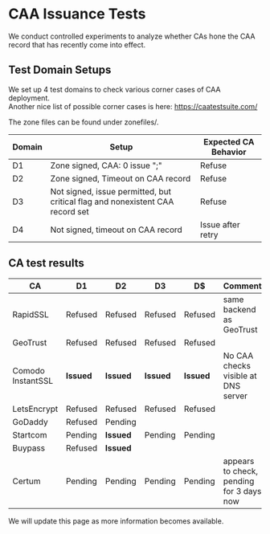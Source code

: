# CAA Issuance Tests

We conduct controlled experiments to analyze whether CAs hone the CAA record that has recently come into effect. 

## Test Domain Setups

We set up 4 test domains to check various corner cases of CAA deployment.  
Another nice list of possible corner cases is here: https://caatestsuite.com/  

The zone files can be found under zonefiles/.

 


| Domain | Setup                                    | Expected CA Behavior |
| ------ | ---------------------------------------- | -------------------- |
| D1     | Zone signed, CAA: 0 issue ";"            | Refuse               |
| D2     | Zone signed, Timeout on CAA record       | Refuse               |
| D3     | Not signed, issue permitted, but critical flag and nonexistent  CAA record set | Refuse               |
| D4     | Not signed, timeout on CAA record        | Issue after retry    |



## CA test results



| CA                | D1         | D2         | D3         | D$         | Comment                                  |
| ----------------- | ---------- | ---------- | ---------- | ---------- | ---------------------------------------- |
| RapidSSL          | Refused    | Refused    | Refused    | Refused    | same backend as GeoTrust                 |
| GeoTrust          | Refused    | Refused    | Refused    | Refused    |                                          |
| Comodo InstantSSL | **Issued** | **Issued** | **Issued** | **Issued** | No CAA checks visible at DNS server      |
| LetsEncrypt       | Refused    | Refused    | Refused    | Refused    |                                          |
| GoDaddy           | Refused    | Pending    |            |            |                                          |
| Startcom          | Pending    | **Issued** | Pending    | Pending    |                                          |
| Buypass           | Refused    | **Issued** |            |            |                                          |
| Certum            | Pending    | Pending    | Pending    | Pending    | appears to check, pending for 3 days now |



We will update this page as more information becomes available.